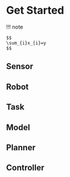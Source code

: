 # Get Started

!!! note

    $$
    \sum_{i}x_{i}=y
    $$

## Sensor

## Robot

## Task

## Model

## Planner

## Controller
